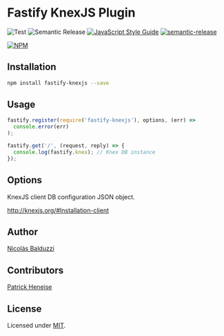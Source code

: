 # Fastify KnexJS Plugin

![Test](https://github.com/nbalduzzi/fastify-knexjs/workflows/Test/badge.svg)
![Semantic Release](https://github.com/nbalduzzi/fastify-knexjs/workflows/Semantic%20Release/badge.svg)
[![JavaScript Style Guide](https://img.shields.io/badge/code_style-standard-brightgreen.svg)](https://standardjs.com)
[![semantic-release](https://img.shields.io/badge/%20%20%F0%9F%93%A6%F0%9F%9A%80-semantic--release-e10079.svg)](https://github.com/semantic-release/semantic-release)

[![NPM](https://nodei.co/npm/fastify-knexjs.png?downloads=true&downloadRank=true&stars=true)](https://nodei.co/npm/fastify-knexjs/)

## Installation

```bash
npm install fastify-knexjs --save
```

## Usage

```javascript
fastify.register(require('fastify-knexjs'), options, (err) =>
  console.error(err)
);

fastify.get('/', (request, reply) => {
  console.log(fastify.knex); // Knex DB instance
});
```

## Options

KnexJS client DB configuration JSON object.

<http://knexjs.org/#Installation-client>

## Author

[Nicolás Balduzzi](nico.balduzzi@gmail.com)

## Contributors

[Patrick Heneise](https://github.com/PatrickHeneise)

## License

Licensed under [MIT](./LICENSE).
